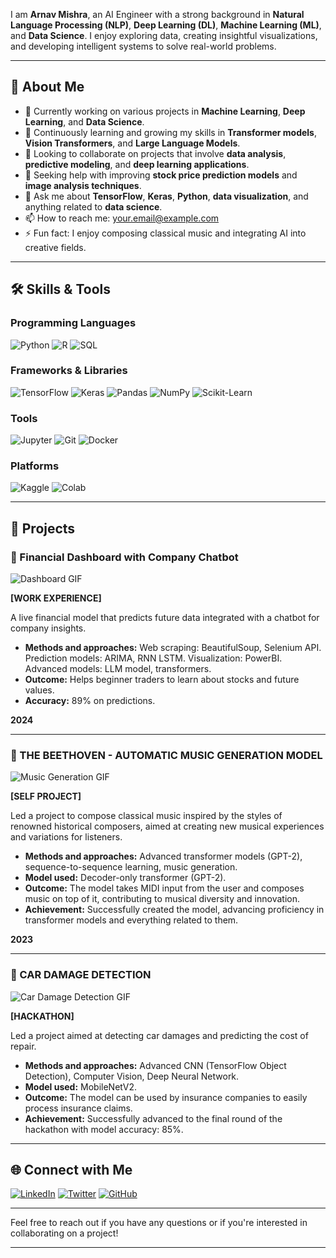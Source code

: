 

I am **Arnav Mishra**, an AI Engineer with a strong background in **Natural Language Processing (NLP)**, **Deep Learning (DL)**, **Machine Learning (ML)**, and **Data Science**. I enjoy exploring data, creating insightful visualizations, and developing intelligent systems to solve real-world problems.

---

## 🚀 About Me

- 🔭 Currently working on various projects in **Machine Learning**, **Deep Learning**, and **Data Science**.
- 🌱 Continuously learning and growing my skills in **Transformer models**, **Vision Transformers**, and **Large Language Models**.
- 👯 Looking to collaborate on projects that involve **data analysis**, **predictive modeling**, and **deep learning applications**.
- 🤔 Seeking help with improving **stock price prediction models** and **image analysis techniques**.
- 💬 Ask me about **TensorFlow**, **Keras**, **Python**, **data visualization**, and anything related to **data science**.
- 📫 How to reach me: [your.email@example.com](mailto:your.email@example.com)
- ⚡ Fun fact: I enjoy composing classical music and integrating AI into creative fields.

---

## 🛠 Skills & Tools

### Programming Languages
![Python](https://img.shields.io/badge/Python-3670A0?style=for-the-badge&logo=python&logoColor=ffdd54)
![R](https://img.shields.io/badge/R-276DC3?style=for-the-badge&logo=r&logoColor=white)
![SQL](https://img.shields.io/badge/SQL-007396?style=for-the-badge&logo=sql&logoColor=white)

### Frameworks & Libraries
![TensorFlow](https://img.shields.io/badge/TensorFlow-FF6F00?style=for-the-badge&logo=tensorflow&logoColor=white)
![Keras](https://img.shields.io/badge/Keras-D00000?style=for-the-badge&logo=keras&logoColor=white)
![Pandas](https://img.shields.io/badge/Pandas-150458?style=for-the-badge&logo=pandas&logoColor=white)
![NumPy](https://img.shields.io/badge/NumPy-013243?style=for-the-badge&logo=numpy&logoColor=white)
![Scikit-Learn](https://img.shields.io/badge/Scikit--Learn-F7931E?style=for-the-badge&logo=scikit-learn&logoColor=white)

### Tools
![Jupyter](https://img.shields.io/badge/Jupyter-F37626?style=for-the-badge&logo=jupyter&logoColor=white)
![Git](https://img.shields.io/badge/Git-F05032?style=for-the-badge&logo=git&logoColor=white)
![Docker](https://img.shields.io/badge/Docker-2496ED?style=for-the-badge&logo=docker&logoColor=white)

### Platforms
![Kaggle](https://img.shields.io/badge/Kaggle-20BEFF?style=for-the-badge&logo=kaggle&logoColor=white)
![Colab](https://img.shields.io/badge/Colab-F9AB00?style=for-the-badge&logo=googlecolab&logoColor=white)

---

## 💼 Projects

### 🌟 Financial Dashboard with Company Chatbot

![Dashboard GIF](https://i.giphy.com/media/v1.Y2lkPTc5MGI3NjExMHhqMm15cTE4dmx1YWFzeXJzdzl1NGdmbTlxZnEyaWhiamR1dmJsaiZlcD12MV9pbnRlcm5hbF9naWZfYnlfaWQmY3Q9Zw/67SXcAhhz0frMqhyAZ/giphy.gif)

**[WORK EXPERIENCE]**

A live financial model that predicts future data integrated with a chatbot for company insights.
- **Methods and approaches:** Web scraping: BeautifulSoup, Selenium API. Prediction models: ARIMA, RNN LSTM. Visualization: PowerBI. Advanced models: LLM model, transformers.
- **Outcome:** Helps beginner traders to learn about stocks and future values.
- **Accuracy:** 89% on predictions.

**2024**

---

### 🌟 THE BEETHOVEN - AUTOMATIC MUSIC GENERATION MODEL

![Music Generation GIF](https://cdn.dribbble.com/users/965179/screenshots/2541427/media/375eb93946141e2c67f6e117a3dd0a31.gif)

**[SELF PROJECT]**

Led a project to compose classical music inspired by the styles of renowned historical composers, aimed at creating new musical experiences and variations for listeners.
- **Methods and approaches:** Advanced transformer models (GPT-2), sequence-to-sequence learning, music generation.
- **Model used:** Decoder-only transformer (GPT-2).
- **Outcome:** The model takes MIDI input from the user and composes music on top of it, contributing to musical diversity and innovation.
- **Achievement:** Successfully created the model, advancing proficiency in transformer models and everything related to them.

**2023**

---

### 🌟 CAR DAMAGE DETECTION

![Car Damage Detection GIF](https://media1.tenor.com/m/lDV21olE9WAAAAAd/gta-v-flip.gif)

**[HACKATHON]**

Led a project aimed at detecting car damages and predicting the cost of repair.
- **Methods and approaches:** Advanced CNN (TensorFlow Object Detection), Computer Vision, Deep Neural Network.
- **Model used:** MobileNetV2.
- **Outcome:** The model can be used by insurance companies to easily process insurance claims.
- **Achievement:** Successfully advanced to the final round of the hackathon with model accuracy: 85%.

---

## 🌐 Connect with Me

[![LinkedIn](https://img.shields.io/badge/LinkedIn-0077B5?style=for-the-badge&logo=linkedin&logoColor=white)](https://www.linkedin.com/in/arnavmishra12/)
[![Twitter](https://img.shields.io/badge/Twitter-1DA1F2?style=for-the-badge&logo=twitter&logoColor=white)](https://x.com/thearnavmishraa)
[![GitHub](https://img.shields.io/badge/GitHub-181717?style=for-the-badge&logo=github&logoColor=white)](https://github.com/arnavmishra4)

---

Feel free to reach out if you have any questions or if you're interested in collaborating on a project!

---
